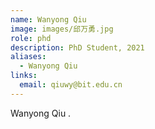 ```yaml
---
name: Wanyong Qiu
image: images/邱万勇.jpg
role: phd
description: PhD Student, 2021
aliases:
  - Wanyong Qiu
links:
  email: qiuwy@bit.edu.cn
---
```


Wanyong Qiu .